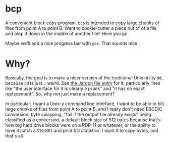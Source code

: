 # bcp

A convenient block copy program.  `bcp` is intended to copy large
chunks of files from point A to point B.  Want to cookie-cutter a
piece out of of a file and plop it down in the middle of another file?
Here you go.

Maybe we'll add a nice progress bar with `pbr`.  That sounds nice.

# Why?

Basically, the goal is to make a nicer version of the traditional Unix
utility `dd`, because `dd` is just... weird.  See [the Jargon file
entry](http://www.catb.org/jargon/html/D/dd.html) for it, particularly
lines like "the user interface for it is clearly a prank" and "it has
no exact replacement".  So, why not just make a replacement?

In particular: I want a Unix-y command line interface, I want to be
able to blit large chunks of files from point A to point B, and I
really don't need EBCDIC conversion, byte swapping, "fail if the
output file already exists" being classified as a conversion, a
default block size of 512 bytes because that's how big hard drive
blocks were on a PDP-11 or whatever, or the ability to have it catch a
`SIGUSR1` and print I/O statistics.  I want it to copy bytes, and
that's all.

